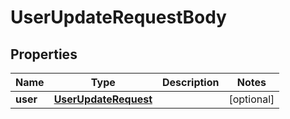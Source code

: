 

# UserUpdateRequestBody


## Properties

Name | Type | Description | Notes
------------ | ------------- | ------------- | -------------
**user** | [**UserUpdateRequest**](UserUpdateRequest.md) |  |  [optional]



